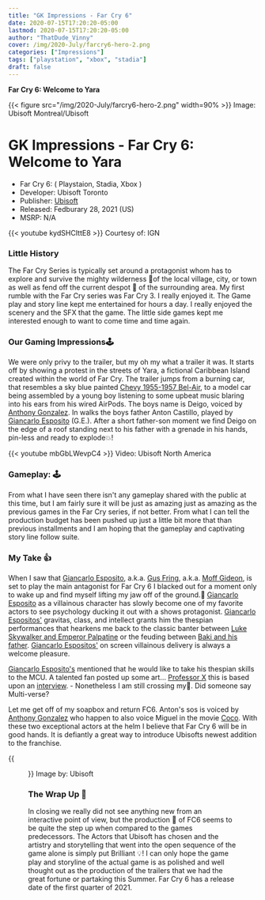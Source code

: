 ```yaml
---
title: "GK Impressions - Far Cry 6"
date: 2020-07-15T17:20:20-05:00
lastmod: 2020-07-15T17:20:20-05:00
author: "ThatDude_Vinny"
cover: /img/2020-July/farcry6-hero-2.png
categories: ["Impressions"]
tags: ["playstation", "xbox", "stadia"]
draft: false
---
```


**Far Cry 6: Welcome to Yara** 

<!--more-->

{{< figure src="/img/2020-July/farcry6-hero-2.png" width=90% >}}
Image: Ubisoft Montreal/Ubisoft

# GK Impressions - Far Cry 6: Welcome to Yara

- Far Cry 6:  ( Playstaion, Stadia, Xbox )
- Developer: Ubisoft Toronto
- Publisher: [Ubisoft][0]
- Released: Fedburary 28, 2021 (US)
- MSRP: N/A


{{< youtube kydSHCIttE8 >}}
Courtesy of: IGN

### Little History
The Far Cry Series is typically set around a protagonist whom has to explore and survive the mighty wilderness 🦁of the local village, city, or town as well as fend off the current despot 🤴 of the surrounding area. My first rumble with the Far Cry series was Far Cry 3. I really enjoyed it. The Game play and story line kept me entertained for hours a day. I really enjoyed the scenery and the SFX that the game. The little side games kept me interested enough to want to come time and time again.


### Our Gaming Impressions🕹

We were only privy to the trailer, but my oh my what a trailer it was. It starts off by showing a protest in the streets of Yara, a fictional Caribbean Island created within the world of Far Cry. The trailer jumps from a burning car, that resembles a sky blue painted [Chevy 1955-1957 Bel-Air][1], to a model car being assembled by a young boy listening to some upbeat music blaring into his ears from his wired AirPods. The boys name is Deigo, voiced by [Anthony Gonzalez][2]. In walks the boys father Anton Castillo, played by [Giancarlo Esposito][3] (G.E.).  After a short father-son moment we find Deigo on the edge of a roof standing next to his father with a grenade in his hands, pin-less and ready to explode💥!


{{< youtube mbGbLWevpC4 >}}
Video: Ubisoft North America

### Gameplay: 🕹
From what I have seen there isn't any gameplay shared with the public at this time, but I am fairly sure it will be just as amazing just as amazing as the  previous games in the Far Cry series, if not better. From what I can tell the production budget has been pushed up just a little bit more that than previous installments and I am hoping that the gameplay and captivating story line follow suite.
 

### My Take 👍
When I saw that  [Giancarlo Esposito][3], a.k.a. [Gus Fring][4], a.k.a. [Moff Gideon][5], is set to play the main antagonist for Far Cry 6 I blacked out for a moment only to  wake up and find myself lifting my jaw off of the ground.🤩  [Giancarlo Esposito][3] as a villainous character has slowly become one of my favorite actors to see psychology ducking it out with a shows protagonist. [Giancarlo Espositos'][3] gravitas, class, and intellect grants him the thespian performances that hearkens me back to the classic banter between [Luke Skywalker and Emperor Palpatine][6] or the feuding between [Baki and his father][7]. [Giancarlo Espositos'][3] on screen villainous delivery is always a welcome pleasure. 


[Giancarlo Esposito's][3] mentioned that he would like to take his thespian skills to the MCU. A talented fan posted up some art... [Professor X][8] this is based upon an [interview][9]. - Nonetheless I am still crossing my🤞. Did someone say Multi-verse?


Let me get off of my soapbox and return FC6. Anton's sos is voiced by [Anthony Gonzalez][2] who happen to also voice Miguel in the movie [Coco][10]. With these two exceptional actors at the helm I believe that Far Cry 6 will be in good hands. It is defiantly a great way to introduce Ubisofts newest addition to the franchise. 




{{<figure src="/img/2020-July/farcry6-hero-3.jpg">}}
Image by: Ubisoft

### The Wrap Up 🎁
In closing we really did not see anything new from an interactive point of view, but the production 🎥 of FC6 seems to be quite the step up when compared to the games predecessors. The Actors that Ubisoft has chosen and the artistry and storytelling that went into the open sequence of the game alone is simply put Brilliant 💡! I can only hope the game play and storyline of the actual game is as polished and well thought out as the production of the trailers that we had the great fortune or partaking this Summer. Far Cry 6 has a release date of the first quarter of 2021.



[0]: https://www.ubisoft.com/en-us/
[1]: https://classiccars.com/listings/find/1955/chevrolet/bel-air
[2]: https://www.imdb.com/name/nm5645519/
[3]: https://www.imdb.com/name/nm0002064/
[4]: https://breakingbad.fandom.com/wiki/Gustavo_Fring
[5]: https://www.denofgeek.com/tv/the-mandalorian-moff-gideon/
[6]: https://en.wikipedia.org/wiki/Return_of_the_Jedi
[7]: https://www.netflix.com/title/80204451
[8]: https://screenrant.com/giancarlo-esposito-professor-x-men-mcu-recast-art/
[9]: https://screenrant.com/mandalorian-giancarlo-esposito-future-mcu-movie-role/
[10]: https://www.imdb.com/title/tt2380307/

